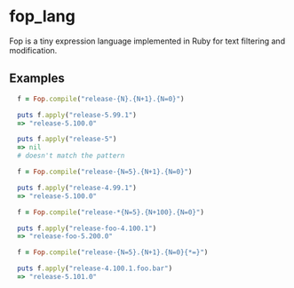 # fop_lang

Fop is a tiny expression language implemented in Ruby for text filtering and modification.

## Examples

```ruby
  f = Fop.compile("release-{N}.{N+1}.{N=0}")

  puts f.apply("release-5.99.1")
  => "release-5.100.0"

  puts f.apply("release-5")
  => nil
  # doesn't match the pattern
```

```ruby
  f = Fop.compile("release-{N=5}.{N+1}.{N=0}")

  puts f.apply("release-4.99.1")
  => "release-5.100.0"
```

```ruby
  f = Fop.compile("release-*{N=5}.{N+100}.{N=0}")

  puts f.apply("release-foo-4.100.1")
  => "release-foo-5.200.0"
```

```ruby
  f = Fop.compile("release-{N=5}.{N+1}.{N=0}{*=}")

  puts f.apply("release-4.100.1.foo.bar")
  => "release-5.101.0"
```
